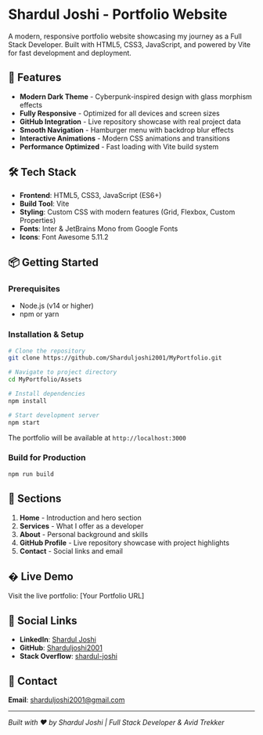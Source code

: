 # Shardul Joshi - Portfolio Website

A modern, responsive portfolio website showcasing my journey as a Full Stack Developer. Built with HTML5, CSS3, JavaScript, and powered by Vite for fast development and deployment.

## 🚀 Features

- **Modern Dark Theme** - Cyberpunk-inspired design with glass morphism effects
- **Fully Responsive** - Optimized for all devices and screen sizes
- **GitHub Integration** - Live repository showcase with real project data
- **Smooth Navigation** - Hamburger menu with backdrop blur effects
- **Interactive Animations** - Modern CSS animations and transitions
- **Performance Optimized** - Fast loading with Vite build system

## 🛠️ Tech Stack

- **Frontend**: HTML5, CSS3, JavaScript (ES6+)
- **Build Tool**: Vite
- **Styling**: Custom CSS with modern features (Grid, Flexbox, Custom Properties)
- **Fonts**: Inter & JetBrains Mono from Google Fonts
- **Icons**: Font Awesome 5.11.2

## 📦 Getting Started

### Prerequisites
- Node.js (v14 or higher)
- npm or yarn

### Installation & Setup
```bash
# Clone the repository
git clone https://github.com/Sharduljoshi2001/MyPortfolio.git

# Navigate to project directory
cd MyPortfolio/Assets

# Install dependencies
npm install

# Start development server
npm start
```

The portfolio will be available at `http://localhost:3000`

### Build for Production
```bash
npm run build
```

## 🎨 Sections

1. **Home** - Introduction and hero section
2. **Services** - What I offer as a developer
3. **About** - Personal background and skills
4. **GitHub Profile** - Live repository showcase with project highlights
5. **Contact** - Social links and email

## � Live Demo

Visit the live portfolio: [Your Portfolio URL]

## 📱 Social Links

- **LinkedIn**: [Shardul Joshi](https://www.linkedin.com/in/shardul-joshi-558137222/)
- **GitHub**: [Sharduljoshi2001](https://github.com/Sharduljoshi2001)
- **Stack Overflow**: [shardul-joshi](https://stackoverflow.com/users/shardul-joshi)

## 📧 Contact

**Email**: sharduljoshi2001@gmail.com

---

*Built with ❤️ by Shardul Joshi | Full Stack Developer & Avid Trekker*
